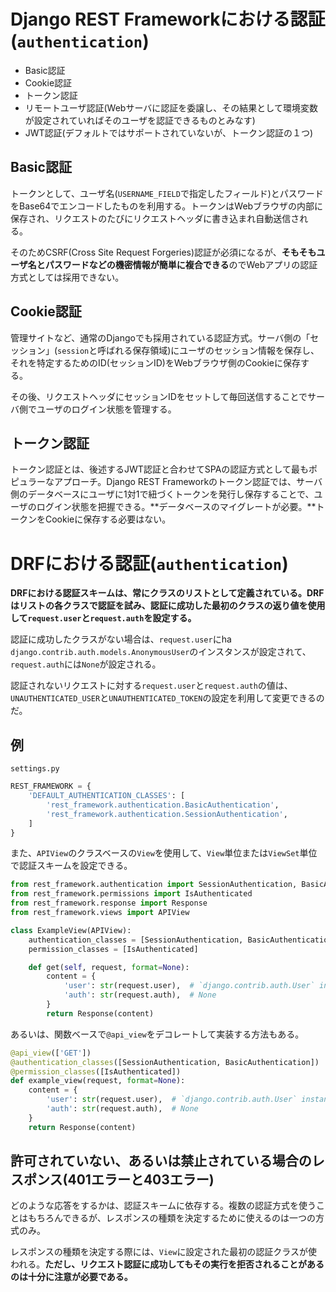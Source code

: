 # Django REST Frameworkにおける認証(`authentication`)

* Basic認証
* Cookie認証
* トークン認証
* リモートユーザ認証(Webサーバに認証を委譲し、その結果として環境変数が設定されていればそのユーザを認証できるものとみなす)
* JWT認証(デフォルトではサポートされていないが、トークン認証の１つ)

## Basic認証

トークンとして、ユーザ名(`USERNAME_FIELD`で指定したフィールド)とパスワードをBase64でエンコードしたものを利用する。トークンはWebブラウザの内部に保存され、リクエストのたびにリクエストヘッダに書き込まれ自動送信される。

そのためCSRF(Cross Site Request Forgeries)認証が必須になるが、**そもそもユーザ名とパスワードなどの機密情報が簡単に複合できる**のでWebアプリの認証方式としては採用できない。

## Cookie認証

管理サイトなど、通常のDjangoでも採用されている認証方式。サーバ側の「セッション」(`session`と呼ばれる保存領域)にユーザのセッション情報を保存し、それを特定するためのID(セッションID)をWebブラウザ側のCookieに保存する。

その後、リクエストヘッダにセッションIDをセットして毎回送信することでサーバ側でユーザのログイン状態を管理する。

## トークン認証

トークン認証とは、後述するJWT認証と合わせてSPAの認証方式として最もポピュラーなアプローチ。Django REST Frameworkのトークン認証では、サーバ側のデータベースにユーザに1対1で紐づくトークンを発行し保存することで、ユーザのログイン状態を把握できる。**データベースのマイグレートが必要。**トークンをCookieに保存する必要はない。

# DRFにおける認証(`authentication`)

**DRFにおける認証スキームは、常にクラスのリストとして定義されている。DRFはリストの各クラスで認証を試み、認証に成功した最初のクラスの返り値を使用して`request.user`と`request.auth`を設定する。**

認証に成功したクラスがない場合は、`request.user`にha
`django.contrib.auth.models.AnonymousUser`のインスタンスが設定されて、`request.auth`には`None`が設定される。

認証されないリクエストに対する`request.user`と`request.auth`の値は、`UNAUTHENTICATED_USER`と`UNAUTHENTICATED_TOKEN`の設定を利用して変更できるのだ。

## 例

`settings.py`

```py
REST_FRAMEWORK = {
    'DEFAULT_AUTHENTICATION_CLASSES': [
        'rest_framework.authentication.BasicAuthentication',
        'rest_framework.authentication.SessionAuthentication',
    ]
}
```

また、`APIView`のクラスベースの`View`を使用して、`View`単位または`ViewSet`単位で認証スキームを設定できる。

```py
from rest_framework.authentication import SessionAuthentication, BasicAuthentication
from rest_framework.permissions import IsAuthenticated
from rest_framework.response import Response
from rest_framework.views import APIView

class ExampleView(APIView):
    authentication_classes = [SessionAuthentication, BasicAuthentication]
    permission_classes = [IsAuthenticated]

    def get(self, request, format=None):
        content = {
            'user': str(request.user),  # `django.contrib.auth.User` instance.
            'auth': str(request.auth),  # None
        }
        return Response(content)
```

あるいは、関数ベースで`@api_view`をデコレートして実装する方法もある。

```py
@api_view(['GET'])
@authentication_classes([SessionAuthentication, BasicAuthentication])
@permission_classes([IsAuthenticated])
def example_view(request, format=None):
    content = {
        'user': str(request.user),  # `django.contrib.auth.User` instance.
        'auth': str(request.auth),  # None
    }
    return Response(content)
```

## 許可されていない、あるいは禁止されている場合のレスポンス(401エラーと403エラー)

どのような応答をするかは、認証スキームに依存する。複数の認証方式を使うことはもちろんできるが、レスポンスの種類を決定するために使えるのは一つの方式のみ。

レスポンスの種類を決定する際には、`View`に設定された最初の認証クラスが使われる。**ただし、リクエスト認証に成功してもその実行を拒否されることがあるのは十分に注意が必要である。**
